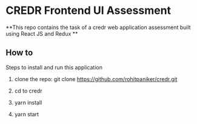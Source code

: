 # CREDR Frontend UI Assessment

**This repo contains the task of a credr web application assessment built using React JS and Redux **

## How to

Steps to install and run this application

1. clone the repo: git clone https://github.com/rohitpaniker/credr.git

2. cd to credr

3. yarn install

4. yarn start
